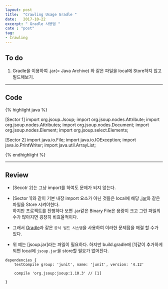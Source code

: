 ```yaml
---
layout: post
title:  "Crawling Usage Gradle "
date:   2017-10-22
excerpt: " Gradle 사용법 "
cate : "post"
tag:
- Crawling
---
```


## To do

1. Gradle을 이용하여 .jar(= Java Archive) 와 같은 파일을 local에 Store하지 않고 빌드해보기.

---

## Code
{% highlight java %}

[Sector 1]
import org.jsoup.Jsoup;
import org.jsoup.nodes.Attribute;
import org.jsoup.nodes.Attributes;
import org.jsoup.nodes.Document;
import org.jsoup.nodes.Element;
import org.jsoup.select.Elements;


[Sector 2]
import java.io.File;
import java.io.IOException;
import java.io.PrintWriter;
import java.util.ArrayList;

{% endhighlight %}

---

## Review

* [Secotr 2]는 그냥 import를 하여도 문제가 되지 않는다.

* [Sector 1]와 같이 기본 내장 import 요소가 아닌 것들은 local에 해당 [.jar](https://ko.wikipedia.org/wiki/JAR_(%ED%8C%8C%EC%9D%BC_%ED%8F%AC%EB%A7%B7))와 같은 파일을 Store 시켜야한다. <br> 하지만 프로젝트를 진행하다 보면 .jar같은 Binary File은 용량이 크고 그런 파일의 수가 많아지면 굉장히 비효율적이다.

* 그래서 [Gradle](https://en.wikipedia.org/wiki/Gradle)과 같은 `공식 빌드 시스템`을 사용하여 이러한 문제점을 해결 할 수가 있다.

* 위 예는 [jsoup.jar]라는 파일이 필요하다. 하지만 build.gradle에 [1]같이 추가하게 되면 local에 `jsoup.jar`을 store할 필요가 없어진다.

```
dependencies {
    testCompile group: 'junit', name: 'junit', version: '4.12'
 
    compile 'org.jsoup:jsoup:1.10.3' // [1]

}
```
